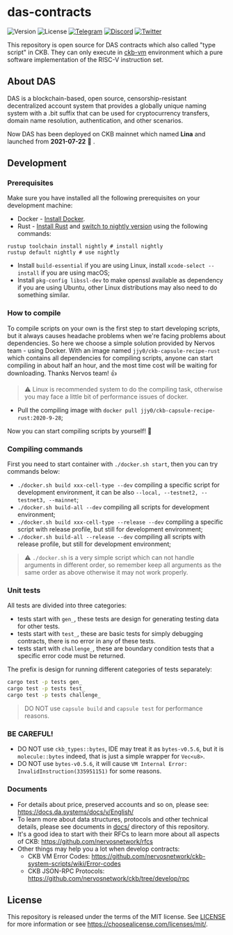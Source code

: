 # das-contracts

![Version](https://img.shields.io/github/release/DeAccountSystems/das-contracts.svg)
![License](https://img.shields.io/github/license/DeAccountSystems/das-contracts.svg)
[![Telegram](https://img.shields.io/badge/Telegram-2CA5E0?style=for-the-badge&logo=telegram&logoColor=white)](https://t.me/DASystemsNews)
[![Discord](https://img.shields.io/badge/Discord-7289DA?style=for-the-badge&logo=discord&logoColor=white)](https://discord.gg/WVunwT2hju)
[![Twitter](https://img.shields.io/badge/Twitter-1DA1F2?style=for-the-badge&logo=twitter&logoColor=white)](https://twitter.com/realDASystems)

This repository is open source for DAS contracts which also called "type script" in CKB. They can only execute in 
[ckb-vm](https://github.com/nervosnetwork/ckb-vm) environment which a pure software implementation of the RISC-V 
instruction set.


## About DAS

DAS is a blockchain-based, open source, censorship-resistant decentralized account system that provides a globally unique naming system with a .bit suffix that can be used for cryptocurrency transfers, domain name resolution, authentication, and other scenarios.

Now DAS has been deployed on CKB mainnet which named **Lina** and launched from **2021-07-22** 🎉 .

## Development

### Prerequisites

Make sure you have installed all the following prerequisites on your development machine:
- Docker - [Install Docker](https://docs.docker.com/engine/install/).
- Rust - [Install Rust](https://www.rust-lang.org/tools/install) and [switch to nightly version](https://rust-lang.github.io/rustup/concepts/channels.html) using the following commands:
```shell
rustup toolchain install nightly # install nightly
rustup default nightly # use nightly
``` 
- Install `build-essential` if you are using Linux, install `xcode-select --install` if you are using macOS;
- Install `pkg-config libssl-dev` to make openssl available as dependency if you are using Ubuntu, other Linux distributions may also need to do something similar.


### How to compile

To compile scripts on your own is the first step to start developing scripts, but it always causes headache problems when we're facing problems about dependencies. 
So here we choose a simple solution provided by Nervos team - using Docker. With an image named `jjy0/ckb-capsule-recipe-rust` which contains all dependencies 
for compiling scripts, anyone can start compiling in about half an hour, and the most time cost will be waiting for downloading. Thanks Nervos team! 👍

> ⚠️ Linux is recommended system to do the compiling task, otherwise you may face a little bit of performance issues of docker.

- Pull the compiling image with `docker pull jjy0/ckb-capsule-recipe-rust:2020-9-28`;

Now you can start compiling scripts by yourself! 🚀

### Compiling commands

First you need to start container with `./docker.sh start`, then you can try commands below:

- `./docker.sh build xxx-cell-type --dev` compiling a specific script for development environment, it can be also `--local, --testnet2, --testnet3, --mainnet`;
- `./docker.sh build-all --dev` compiling all scripts for development environment;
- `./docker.sh build xxx-cell-type --release --dev` compiling a specific script with release profile, but still for development environment;
- `./docker.sh build-all --release --dev` compiling all scripts with release profile, but still for development environment;

> ⚠️ `./docker.sh` is a very simple script which can not handle arguments in different order, so remember keep all arguments as the same order as above otherwise it may not work properly.

### Unit tests

All tests are divided into three categories:

- tests start with `gen_`, these tests are design for generating testing data for other tests.
- tests start with `test_`, these are basic tests for simply debugging contracts, there is no error in any of these tests.
- tests start with `challenge_`, these are boundary condition tests that a specific error code must be returned.

The prefix is design for running different categories of tests separately: 

``` sh
cargo test -p tests gen_
cargo test -p tests test_
cargo test -p tests challenge_
```

> DO NOT use `capsule build` and `capsule test` for performance reasons.

### BE CAREFUL!

- DO NOT use `ckb_types::bytes`, IDE may treat it as `bytes-v0.5.6`, but it is `molecule::bytes` indeed, that is just a simple wrapper for `Vec<u8>`.
- DO NOT use `bytes-v0.5.6`, it will cause `VM Internal Error: InvalidInstruction(335951151)` for some reasons.

### Documents

- For details about price, preserved accounts and so on, please see: https://docs.da.systems/docs/v/English/
- To learn more about data structures, protocols and other technical details, please see documents in [docs/](docs) directory of this repository.
- It's a good idea to start with their RFCs to learn more about all aspects of CKB: https://github.com/nervosnetwork/rfcs
- Other things may help you a lot when develop contracts:
  - CKB VM Error Codes: https://github.com/nervosnetwork/ckb-system-scripts/wiki/Error-codes
  - CKB JSON-RPC Protocols: https://github.com/nervosnetwork/ckb/tree/develop/rpc


## License

This repository is released under the terms of the MIT license. See [LICENSE](LICENSE) for more information or see https://choosealicense.com/licenses/mit/.
